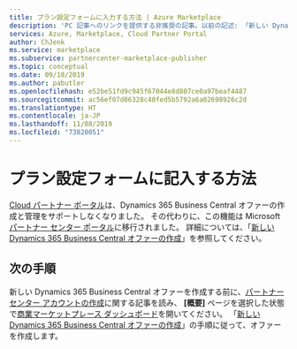 ```yaml
---
title: プラン設定フォームに入力する方法 | Azure Marketplace
description: 'PC 記事へのリンクを提供する非推奨の記事。以前の記述: 「新しい Dynamics 365 Business Central アプリケーションのオファー設定フォームで値を指定する必要があるさまざまなフィールドについて説明します。」'
services: Azure, Marketplace, Cloud Partner Portal
author: ChJenk
ms.service: marketplace
ms.subservice: partnercenter-marketplace-publisher
ms.topic: conceptual
ms.date: 09/18/2019
ms.author: pabutler
ms.openlocfilehash: e52be51fd9c945f67044e8d807ce0a97beaf4487
ms.sourcegitcommit: ac56ef07d86328c40fed5b5792a6a02698926c2d
ms.translationtype: HT
ms.contentlocale: ja-JP
ms.lasthandoff: 11/08/2019
ms.locfileid: "73820051"
---
```

# <a name="how-to-fill-out-the-offer-settings-form"></a>プラン設定フォームに記入する方法

[Cloud パートナー ポータル](https://cloudpartner.azure.com/)は、Dynamics 365 Business Central オファーの作成と管理をサポートしなくなりました。 その代わりに、この機能は Microsoft [パートナー センター ポータル](https://partner.microsoft.com/)に移行されました。 詳細については、「[新しい Dynamics 365 Business Central オファーの作成](https://docs.microsoft.com/azure/marketplace/partner-center-portal/create-new-business-central-offer)」を参照してください。

## <a name="next-steps"></a>次の手順

新しい Dynamics 365 Business Central オファーを作成する前に、[パートナー センター アカウントの作成](https://docs.microsoft.com/azure/marketplace/partner-center-portal/create-account)に関する記事を読み、 **[概要]** ページを選択した状態で[商業マーケットプレース ダッシュボード](https://partner.microsoft.com/dashboard/directory)を開いてください。 「[新しい Dynamics 365 Business Central オファーの作成](https://docs.microsoft.com/azure/marketplace/partner-center-portal/create-new-business-central-offer)」の手順に従って、オファーを作成します。
